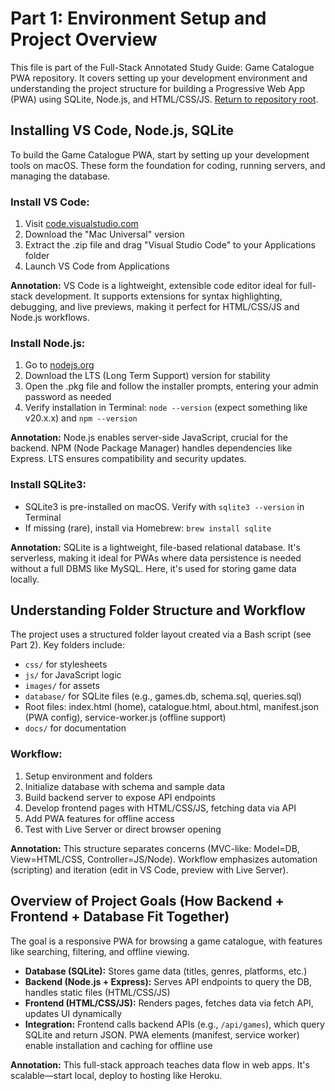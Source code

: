 # Part 1: Environment Setup and Project Overview

This file is part of the Full-Stack Annotated Study Guide: Game Catalogue PWA repository. It covers setting up your development environment and understanding the project structure for building a Progressive Web App (PWA) using SQLite, Node.js, and HTML/CSS/JS. [Return to repository root](../).

## Installing VS Code, Node.js, SQLite

To build the Game Catalogue PWA, start by setting up your development tools on macOS. These form the foundation for coding, running servers, and managing the database.

### Install VS Code:

1. Visit [code.visualstudio.com](https://code.visualstudio.com/)
2. Download the "Mac Universal" version
3. Extract the .zip file and drag "Visual Studio Code" to your Applications folder
4. Launch VS Code from Applications

**Annotation:** VS Code is a lightweight, extensible code editor ideal for full-stack development. It supports extensions for syntax highlighting, debugging, and live previews, making it perfect for HTML/CSS/JS and Node.js workflows.

### Install Node.js:

1. Go to [nodejs.org](https://nodejs.org/)
2. Download the LTS (Long Term Support) version for stability
3. Open the .pkg file and follow the installer prompts, entering your admin password as needed
4. Verify installation in Terminal: `node --version` (expect something like v20.x.x) and `npm --version`

**Annotation:** Node.js enables server-side JavaScript, crucial for the backend. NPM (Node Package Manager) handles dependencies like Express. LTS ensures compatibility and security updates.

### Install SQLite3:

- SQLite3 is pre-installed on macOS. Verify with `sqlite3 --version` in Terminal
- If missing (rare), install via Homebrew: `brew install sqlite`

**Annotation:** SQLite is a lightweight, file-based relational database. It's serverless, making it ideal for PWAs where data persistence is needed without a full DBMS like MySQL. Here, it's used for storing game data locally.

## Understanding Folder Structure and Workflow

The project uses a structured folder layout created via a Bash script (see Part 2). Key folders include:

- `css/` for stylesheets
- `js/` for JavaScript logic
- `images/` for assets
- `database/` for SQLite files (e.g., games.db, schema.sql, queries.sql)
- Root files: index.html (home), catalogue.html, about.html, manifest.json (PWA config), service-worker.js (offline support)
- `docs/` for documentation

### Workflow:

1. Setup environment and folders
2. Initialize database with schema and sample data
3. Build backend server to expose API endpoints
4. Develop frontend pages with HTML/CSS/JS, fetching data via API
5. Add PWA features for offline access
6. Test with Live Server or direct browser opening

**Annotation:** This structure separates concerns (MVC-like: Model=DB, View=HTML/CSS, Controller=JS/Node). Workflow emphasizes automation (scripting) and iteration (edit in VS Code, preview with Live Server).

## Overview of Project Goals (How Backend + Frontend + Database Fit Together)

The goal is a responsive PWA for browsing a game catalogue, with features like searching, filtering, and offline viewing.

- **Database (SQLite):** Stores game data (titles, genres, platforms, etc.)
- **Backend (Node.js + Express):** Serves API endpoints to query the DB, handles static files (HTML/CSS/JS)
- **Frontend (HTML/CSS/JS):** Renders pages, fetches data via fetch API, updates UI dynamically
- **Integration:** Frontend calls backend APIs (e.g., `/api/games`), which query SQLite and return JSON. PWA elements (manifest, service worker) enable installation and caching for offline use

**Annotation:** This full-stack approach teaches data flow in web apps. It's scalable—start local, deploy to hosting like Heroku.
